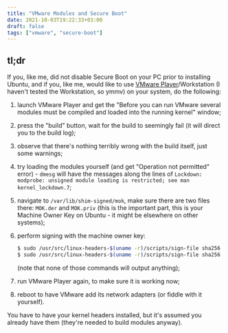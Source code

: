 ```yaml
---
title: "VMware Modules and Secure Boot"
date: 2021-10-03T19:22:33+03:00
draft: false
tags: ["vmware", "secure-boot"]
---
```


## tl;dr

If you, like me, did not disable Secure Boot on your PC prior to installing Ubuntu, and if you, like me, would like to use [VMware Player](https://www.vmware.com/products/workstation-player.html)/Workstation (I haven't tested the Workstation, so ymmv) on your system, do the following:

1. launch VMware Player and get the "Before you can run VMware several modules must be compiled and loaded into the running kernel" window;
2. press the "build" button, wait for the build to seemingly fail (it will direct you to the build log);
3. observe that there's nothing terribly wrong with the build itself, just some warnings;
4. try loading the modules yourself (and get "Operation not permitted" error) - `dmesg` will have the messages along the lines of `Lockdown: modprobe: unsigned module loading is restricted; see man kernel_lockdown.7`;
5. navigate to `/var/lib/shim-signed/mok`, make sure there are two files there: `MOK.der` and `MOK.priv` (this is the important part, this is your Machine Owner Key on Ubuntu - it might be elsewhere on other systems);
6. perform signing with the machine owner key:

    ```bash
    $ sudo /usr/src/linux-headers-$(uname -r)/scripts/sign-file sha256 /var/lib/shim-signed/mok/MOK.priv /var/lib/shim-signed/mok/MOK.der $(modinfo -n vmmon)
    $ sudo /usr/src/linux-headers-$(uname -r)/scripts/sign-file sha256 /var/lib/shim-signed/mok/MOK.priv /var/lib/shim-signed/mok/MOK.der $(modinfo -n vmnet)
    ```

    (note that none of those commands will output anything);

7. run VMware Player again, to make sure it is working now;
8. reboot to have VMware add its network adapters (or fiddle with it yourself).

You have to have your kernel headers installed, but it's assumed you already have them (they're needed to build modules anyway).
